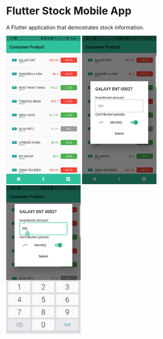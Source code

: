 # Flutter Stock Mobile App

A Flutter application that demostrates stock information.


<img src="https://github.com/adwonghk/Flutter-Stock-Mobile-App/blob/master/Screenshot1.jpg" width="200" height="400" />

<img src="https://github.com/adwonghk/Flutter-Stock-Mobile-App/blob/master/Screenshot2.jpg" width="200" height="400" />

<img src="https://github.com/adwonghk/Flutter-Stock-Mobile-App/blob/master/Screenshot3.jpg" width="200" height="400" />

